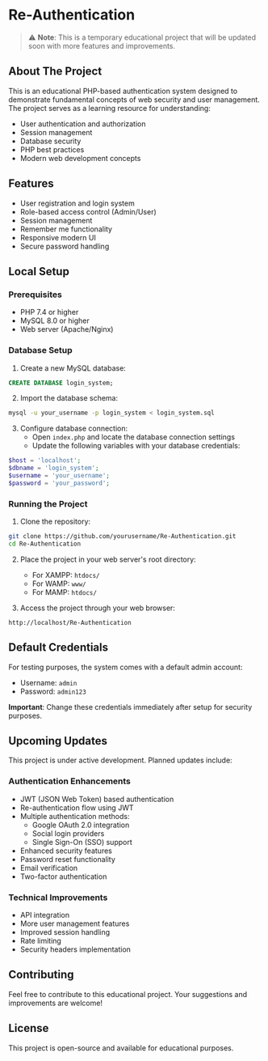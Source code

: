 # Re-Authentication

> ⚠️ **Note**: This is a temporary educational project that will be updated soon with more features and improvements.

## About The Project

This is an educational PHP-based authentication system designed to demonstrate fundamental concepts of web security and user management. The project serves as a learning resource for understanding:

- User authentication and authorization
- Session management
- Database security
- PHP best practices
- Modern web development concepts

## Features

- User registration and login system
- Role-based access control (Admin/User)
- Session management
- Remember me functionality
- Responsive modern UI
- Secure password handling

## Local Setup

### Prerequisites

- PHP 7.4 or higher
- MySQL 8.0 or higher
- Web server (Apache/Nginx)

### Database Setup

1. Create a new MySQL database:
```sql
CREATE DATABASE login_system;
```

2. Import the database schema:
```bash
mysql -u your_username -p login_system < login_system.sql
```

3. Configure database connection:
   - Open `index.php` and locate the database connection settings
   - Update the following variables with your database credentials:
```php
$host = 'localhost';
$dbname = 'login_system';
$username = 'your_username';
$password = 'your_password';
```

### Running the Project

1. Clone the repository:
```bash
git clone https://github.com/yourusername/Re-Authentication.git
cd Re-Authentication
```

2. Place the project in your web server's root directory:
   - For XAMPP: `htdocs/`
   - For WAMP: `www/`
   - For MAMP: `htdocs/`

3. Access the project through your web browser:
```
http://localhost/Re-Authentication
```

## Default Credentials

For testing purposes, the system comes with a default admin account:
- Username: `admin`
- Password: `admin123`

**Important**: Change these credentials immediately after setup for security purposes.

## Upcoming Updates

This project is under active development. Planned updates include:

### Authentication Enhancements
- JWT (JSON Web Token) based authentication
- Re-authentication flow using JWT
- Multiple authentication methods:
  - Google OAuth 2.0 integration
  - Social login providers
  - Single Sign-On (SSO) support
- Enhanced security features
- Password reset functionality
- Email verification
- Two-factor authentication

### Technical Improvements
- API integration
- More user management features
- Improved session handling
- Rate limiting
- Security headers implementation

## Contributing

Feel free to contribute to this educational project. Your suggestions and improvements are welcome!

## License

This project is open-source and available for educational purposes.